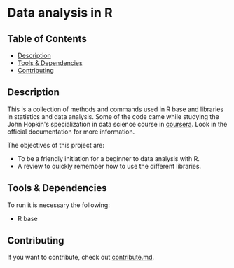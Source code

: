 # Data analysis in R

## Table of Contents

* [Description](#description)
* [Tools & Dependencies](#tools)
* [Contributing](#Contributing)

## Description

This is a collection of methods and commands used in R base and libraries in statistics and data analysis. Some of the code came while studying the John Hopkin's  specialization in data science course in [coursera](https://www.coursera.org/specializations/jhu-data-science). Look in the official documentation for more information.

The objectives of this project are:

* To be a friendly initiation for a beginner to data analysis with R.
* A review to quickly remember how to use the different libraries.

## Tools & Dependencies

To run it is necessary the following:
* R base

## Contributing

If you want to contribute, check out [contribute.md](contribute.md).
